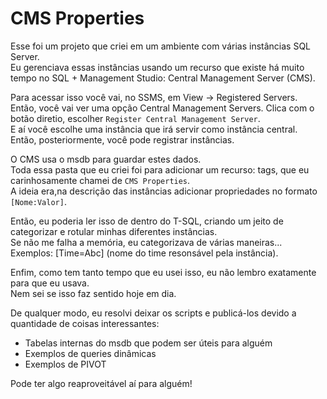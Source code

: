 # CMS Properties 

Esse foi um projeto que criei em um ambiente com várias instâncias SQL Server.  
Eu gerenciava essas instâncias usando um recurso que existe há muito tempo no SQL + Management Studio: Central Management Server (CMS).

Para acessar isso você vai, no SSMS, em View -> Registered Servers.  
Então, você vai ver uma opção Central Management Servers. Clica com o botão diretio, escolher `Register Central Management Server`.  
E aí você escolhe uma instância que irá servir como instância central.  
Então, posteriormente, você pode registrar instâncias.  

O CMS usa o msdb para guardar estes dados.  
Toda essa pasta que eu criei foi para adicionar um recurso: tags, que eu carinhosamente chamei de `CMS Properties`.  
A ideia era,na descrição das instâncias adicionar propriedades no formato `[Nome:Valor]`.  

Então, eu poderia ler isso de dentro do T-SQL, criando um jeito de categorizar e rotular minhas diferentes instâncias.  
Se não me falha a memória, eu categorizava de várias maneiras... Exemplos: [Time=Abc] (nome do time resonsável pela instância).  

Enfim, como tem tanto tempo que eu usei isso, eu não lembro exatamente para que eu usava.  
Nem sei se isso faz sentido hoje em dia.  

De qualquer modo, eu resolvi deixar os scripts e publicá-los devido a quantidade de coisas interessantes:

- Tabelas internas do msdb que podem ser úteis para alguém 
- Exemplos de queries dinâmicas 
- Exemplos de PIVOT

Pode ter algo reaproveitável aí para alguém!